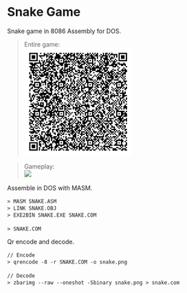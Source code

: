 # Snake Game
Snake game in 8086 Assembly for DOS.

> Entire game:
> <br><img width="250" src="imgs/snake.png">

>Gameplay:
> <br><img width="400" src="imgs/snake.gif">


Assemble in DOS with MASM.
```
> MASM SNAKE.ASM
> LINK SNAKE.OBJ
> EXE2BIN SNAKE.EXE SNAKE.COM

> SNAKE.COM
```

Qr encode and decode.
```
// Encode
> qrencode -8 -r SNAKE.COM -o snake.png

// Decode
> zbarimg --raw --oneshot -Sbinary snake.png > snake.com
```
